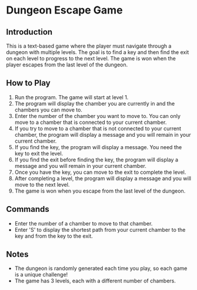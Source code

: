 # Dungeon Escape Game

## Introduction
This is a text-based game where the player must navigate through a dungeon with multiple levels. The goal is to find a key and then find the exit on each level to progress to the next level. The game is won when the player escapes from the last level of the dungeon.

## How to Play
1. Run the program. The game will start at level 1.
2. The program will display the chamber you are currently in and the chambers you can move to.
3. Enter the number of the chamber you want to move to. You can only move to a chamber that is connected to your current chamber.
4. If you try to move to a chamber that is not connected to your current chamber, the program will display a message and you will remain in your current chamber.
5. If you find the key, the program will display a message. You need the key to exit the level.
6. If you find the exit before finding the key, the program will display a message and you will remain in your current chamber.
7. Once you have the key, you can move to the exit to complete the level.
8. After completing a level, the program will display a message and you will move to the next level.
9. The game is won when you escape from the last level of the dungeon.

## Commands
- Enter the number of a chamber to move to that chamber.
- Enter 'S' to display the shortest path from your current chamber to the key and from the key to the exit.

## Notes
- The dungeon is randomly generated each time you play, so each game is a unique challenge!
- The game has 3 levels, each with a different number of chambers.